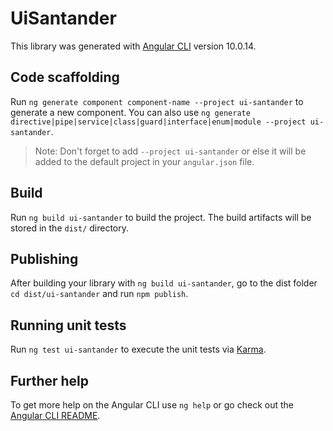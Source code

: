 # UiSantander

This library was generated with [Angular CLI](https://github.com/angular/angular-cli) version 10.0.14.

## Code scaffolding

Run `ng generate component component-name --project ui-santander` to generate a new component. You can also use `ng generate directive|pipe|service|class|guard|interface|enum|module --project ui-santander`.
> Note: Don't forget to add `--project ui-santander` or else it will be added to the default project in your `angular.json` file. 

## Build

Run `ng build ui-santander` to build the project. The build artifacts will be stored in the `dist/` directory.

## Publishing

After building your library with `ng build ui-santander`, go to the dist folder `cd dist/ui-santander` and run `npm publish`.

## Running unit tests

Run `ng test ui-santander` to execute the unit tests via [Karma](https://karma-runner.github.io).

## Further help

To get more help on the Angular CLI use `ng help` or go check out the [Angular CLI README](https://github.com/angular/angular-cli/blob/master/README.md).
